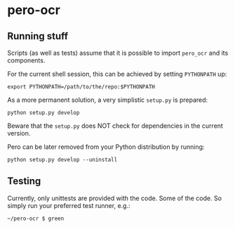 # pero-ocr

## Running stuff

Scripts (as well as tests) assume that it is possible to import ``pero_ocr`` and its components.

For the current shell session, this can be achieved by setting ``PYTHONPATH`` up:
```
export PYTHONPATH=/path/to/the/repo:$PYTHONPATH
```

As a more permanent solution, a very simplistic `setup.py` is prepared:
```
python setup.py develop
```
Beware that the `setup.py` does NOT check for dependencies in the current version.

Pero can be later removed from your Python distribution by running:
```
python setup.py develop --uninstall
```

## Testing
Currently, only unittests are provided with the code. Some of the code. So simply run your preferred test runner, e.g.:
```
~/pero-ocr $ green
```
